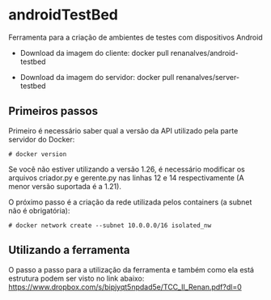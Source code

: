 # androidTestBed
Ferramenta para a criação de ambientes de testes com dispositivos Android

- Download da imagem do cliente:
   docker pull renanalves/android-testbed

- Download da imagem do servidor:
   docker pull renanalves/server-testbed

## Primeiros passos
Primeiro é necessário saber qual a versão da API utilizado pela parte servidor do Docker:
```
# docker version
```
Se você não estiver utilizando a versão 1.26, é necessário modificar os arquivos criador.py e gerente.py nas linhas 12 e 14 respectivamente (A menor versão suportada é a 1.21).

O próximo passo é a criação da rede utilizada pelos containers (a subnet não é obrigatória):
```
# docker network create --subnet 10.0.0.0/16 isolated_nw
```
## Utilizando a ferramenta
O passo a passo para a utilização da ferramenta e também como ela está estrutura podem ser visto no link abaixo:
https://www.dropbox.com/s/bipjyqt5npdad5e/TCC_II_Renan.pdf?dl=0
